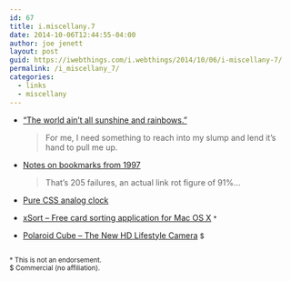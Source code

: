 ```yaml
---
id: 67
title: i.miscellany.7
date: 2014-10-06T12:44:55-04:00
author: joe jenett
layout: post
guid: https://iwebthings.com/i.webthings/2014/10/06/i-miscellany-7/
permalink: /i_miscellany_7/
categories:
  - links
  - miscellany
---
```

  * [“The world ain’t all sunshine and rainbows.”](https://the-pastry-box-project.net/remy-sharp/2014-october-5) 
    > For me, I need something to reach into my slump and lend it’s hand to pull me up. 

  * [Notes on bookmarks from 1997](https://notes.pinboard.in/u:vitorio/05dec9f04909d9b6edff) 
    > That&#8217;s 205 failures, an actual link rot figure of 91%&#8230; 

  * [Pure CSS analog clock](http://apps.eky.hk/css3clock/) 
  * [xSort &#8211; Free card sorting application for Mac OS X](http://xsortapp.com/) <small>*</small> 
  * [Polaroid Cube – The New HD Lifestyle Camera](http://polaroidcube.com/) <small>$</small> 

<small><br /> * This is not an endorsement.<br /> $ Commercial (no affiliation).<br /> </small>